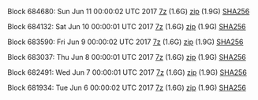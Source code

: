 Block 684680: Sun Jun 11 00:00:02 UTC 2017 [7z](https://transfer.sh/NiYi5/bootstrap.dat.20170611.7z) (1.6G) [zip](https://transfer.sh/crQKI/bootstrap.dat.20170611.zip) (1.9G) [SHA256](https://transfer.sh/5W2TI/sha256.txt)

Block 684132: Sat Jun 10 00:00:01 UTC 2017 [7z](https://transfer.sh/12JVF3/bootstrap.dat.20170610.7z) (1.6G) [zip](https://transfer.sh/h6ssk/bootstrap.dat.20170610.zip) (1.9G) [SHA256](https://transfer.sh/rHj9L/sha256.txt)

Block 683590: Fri Jun  9 00:00:02 UTC 2017 [7z](https://transfer.sh/uEMkE/bootstrap.dat.20170609.7z) (1.6G) [zip](https://transfer.sh/sPb7J/bootstrap.dat.20170609.zip) (1.9G) [SHA256](https://transfer.sh/13dlrw/sha256.txt)

Block 683037: Thu Jun  8 00:00:01 UTC 2017 [7z](https://transfer.sh/BVTVg/bootstrap.dat.20170608.7z) (1.6G) [zip](https://transfer.sh/ysjET/bootstrap.dat.20170608.zip) (1.9G) [SHA256](https://transfer.sh/Vj3fM/sha256.txt)

Block 682491: Wed Jun  7 00:00:01 UTC 2017 [7z](https://transfer.sh/NrYFc/bootstrap.dat.20170607.7z) (1.6G) [zip](https://transfer.sh/4Haq0/bootstrap.dat.20170607.zip) (1.9G) [SHA256](https://transfer.sh/nqWm1/sha256.txt)

Block 681934: Tue Jun  6 00:00:02 UTC 2017 [7z](https://transfer.sh/sRulW/bootstrap.dat.20170606.7z) (1.6G) [zip](https://transfer.sh/KLpcX/bootstrap.dat.20170606.zip) (1.9G) [SHA256](https://transfer.sh/MZLIg/sha256.txt)
